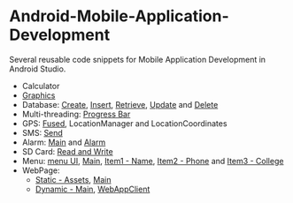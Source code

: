 # Android-Mobile-Application-Development
Several reusable code snippets for Mobile Application Development in Android Studio.

- Calculator
- [Graphics](./Graphics/app/src/main/java/com/example/graphics/MainActivity.java)
- Database: [Create](./DBCrud/app/src/main/java/com/example/dbcrud/MainActivity.java), [Insert](./DBCrud/app/src/main/java/com/example/dbcrud/Insert.java), [Retrieve](./DBCrud/app/src/main/java/com/example/dbcrud/Retrieve.java), [Update](./DBCrud/app/src/main/java/com/example/dbcrud/Update.java) and [Delete](./DBCrud/app/src/main/java/com/example/dbcrud/Delete.java)
- Multi-threading: [Progress Bar](./ProgressBar/app/src/main/java/com/example/progressbar/MainActivity.java)
- GPS: [Fused](./GPS/app/src/main/java/com/example/gps/MainActivity.java), LocationManager and LocationCoordinates
- SMS: [Send](./SMS/app/src/main/java/com/example/sms/MainActivity.java)
- Alarm: [Main](./Alarm/app/src/main/java/com/example/alarm/MainActivity.java) and [Alarm](./Alarm/app/src/main/java/com/example/alarm/Alarm.java)
- SD Card: [Read and Write](./SDCard/app/src/main/java/com/example/sdcard/MainActivity.java)
- Menu: [menu UI](Menu/app/src/main/res/menu/contact_menu.xml), [Main](./Menu/app/src/main/java/com/example/menu/MainActivity.java), [Item1 - Name](./Menu/app/src/main/java/com/example/menu/Name.java), [Item2 - Phone](./Menu/app/src/main/java/com/example/menu/Phone.java ) and [Item3 - College](./Menu/app/src/main/java/com/example/menu/College.java)
- WebPage:
    - [Static - Assets](./StaticWebPage/app/src/main/assets/info.html), [Main](./StaticWebPage/app/src/main/java/com/example/staticwebpage/MainActivity.java)
    - [Dynamic - Main](./DynamicWebPage/app/src/main/java/com/example/dynamicwebpage/MainActivity.java ), [WebAppClient](./DynamicWebPage/app/src/main/java/com/example/dynamicwebpage/WebAppClient.java)
